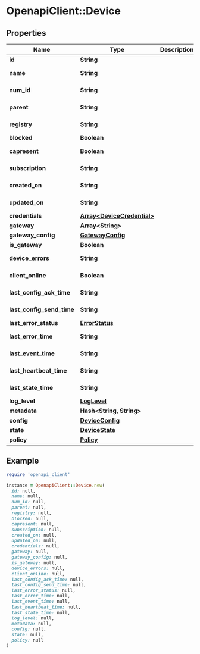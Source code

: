 # OpenapiClient::Device

## Properties

| Name | Type | Description | Notes |
| ---- | ---- | ----------- | ----- |
| **id** | **String** |  |  |
| **name** | **String** |  | [optional][readonly] |
| **num_id** | **String** |  | [optional][readonly] |
| **parent** | **String** |  | [optional][readonly] |
| **registry** | **String** |  | [optional][readonly] |
| **blocked** | **Boolean** |  | [optional] |
| **capresent** | **Boolean** |  | [optional][readonly] |
| **subscription** | **String** |  | [optional][readonly] |
| **created_on** | **String** |  | [optional][readonly] |
| **updated_on** | **String** |  | [optional][readonly] |
| **credentials** | [**Array&lt;DeviceCredential&gt;**](DeviceCredential.md) |  | [optional] |
| **gateway** | **Array&lt;String&gt;** |  | [optional] |
| **gateway_config** | [**GatewayConfig**](GatewayConfig.md) |  | [optional] |
| **is_gateway** | **Boolean** |  | [optional] |
| **device_errors** | **String** |  | [optional][readonly] |
| **client_online** | **Boolean** |  | [optional][readonly] |
| **last_config_ack_time** | **String** |  | [optional][readonly] |
| **last_config_send_time** | **String** |  | [optional][readonly] |
| **last_error_status** | [**ErrorStatus**](ErrorStatus.md) |  | [optional] |
| **last_error_time** | **String** |  | [optional][readonly] |
| **last_event_time** | **String** |  | [optional][readonly] |
| **last_heartbeat_time** | **String** |  | [optional][readonly] |
| **last_state_time** | **String** |  | [optional][readonly] |
| **log_level** | [**LogLevel**](LogLevel.md) |  | [optional] |
| **metadata** | **Hash&lt;String, String&gt;** |  | [optional] |
| **config** | [**DeviceConfig**](DeviceConfig.md) |  | [optional] |
| **state** | [**DeviceState**](DeviceState.md) |  | [optional] |
| **policy** | [**Policy**](Policy.md) |  | [optional] |

## Example

```ruby
require 'openapi_client'

instance = OpenapiClient::Device.new(
  id: null,
  name: null,
  num_id: null,
  parent: null,
  registry: null,
  blocked: null,
  capresent: null,
  subscription: null,
  created_on: null,
  updated_on: null,
  credentials: null,
  gateway: null,
  gateway_config: null,
  is_gateway: null,
  device_errors: null,
  client_online: null,
  last_config_ack_time: null,
  last_config_send_time: null,
  last_error_status: null,
  last_error_time: null,
  last_event_time: null,
  last_heartbeat_time: null,
  last_state_time: null,
  log_level: null,
  metadata: null,
  config: null,
  state: null,
  policy: null
)
```


